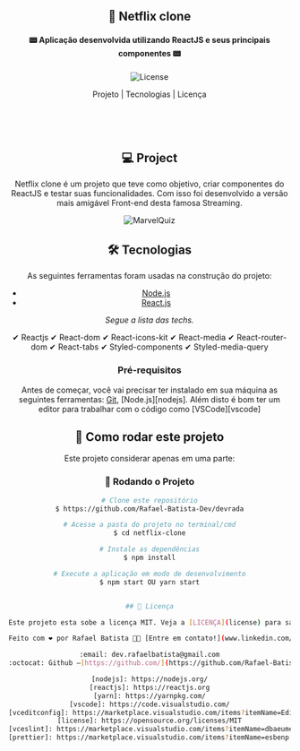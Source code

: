 <center>
<h2 align="center"> 
	🎥 Netflix clone
</h2>
<h4 align="center"> 
	📟 Aplicação desenvolvida utilizando ReactJS e seus principais componentes 📟
</h4>

<p align="center">
	  
  
  <img alt="License" src="https://img.shields.io/badge/license-MIT-brightgreen"> 
<p>

<p align="center">
  Projeto |
  Tecnologias |
  Licença
</p>
<p>&nbsp;&nbsp;</p>

<p>&nbsp;&nbsp;</p>

## 💻 Project

Netflix clone é um projeto que teve como objetivo, criar componentes do ReactJS e testar suas funcionalidades. Com isso foi desenvolvido a versão mais amigável Front-end desta famosa Streaming.

<p align="center" width= '90%'>
<img alt="MarvelQuiz" title="#MarvelQuiz" src="https://github.com/Rafael-Batista-Dev/netflix-clone/blob/master/src/images/netflix-clone.gif" />
</p>

## 🛠 Tecnologias

As seguintes ferramentas foram usadas na construção do projeto:

- [Node.js](https://nodejs.org/en/)
- [React.js](https://reactjs.org)

_Segue a lista das techs._

✔ Reactjs
✔ React-dom
✔ React-icons-kit
✔ React-media
✔ React-router-dom
✔ React-tabs
✔ Styled-components
✔ Styled-media-query

### Pré-requisitos

Antes de começar, você vai precisar ter instalado em sua máquina as seguintes ferramentas:
[Git](https://git-scm.com), [Node.js][nodejs].
Além disto é bom ter um editor para trabalhar com o código como [VSCode][vscode]


## 🚀 Como rodar este projeto

Este projeto considerar apenas em uma parte:

### 🎲 Rodando o Projeto

```bash
# Clone este repositório
$ https://github.com/Rafael-Batista-Dev/devrada

# Acesse a pasta do projeto no terminal/cmd
$ cd netflix-clone

# Instale as dependências
$ npm install

# Execute a aplicação em modo de desenvolvimento
$ npm start OU yarn start


## 📝 Licença

Este projeto esta sobe a licença MIT. Veja a [LICENÇA](license) para saber mais.

Feito com ❤️ por Rafael Batista 👋🏽 [Entre em contato!](www.linkedin.com/in/rafa-dev)

:email: dev.rafaelbatista@gmail.com
:octocat: Github –[https://github.com/](https://github.com/Rafael-Batista-Dev)

[nodejs]: https://nodejs.org/
[reactjs]: https://reactjs.org
[yarn]: https://yarnpkg.com/
[vscode]: https://code.visualstudio.com/
[vceditconfig]: https://marketplace.visualstudio.com/items?itemName=EditorConfig.EditorConfig
[license]: https://opensource.org/licenses/MIT
[vceslint]: https://marketplace.visualstudio.com/items?itemName=dbaeumer.vscode-eslint
[prettier]: https://marketplace.visualstudio.com/items?itemName=esbenp.prettier-vscode
```
